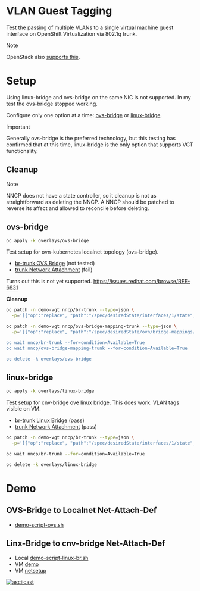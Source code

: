 # VLAN Guest Tagging

Test the passing of multiple VLANs to a single virtual machine guest interface on OpenShift Virtualization via 802.1q trunk.

> [!NOTE]
> OpenStack also [supports this](https://docs.redhat.com/en/documentation/red_hat_openstack_services_on_openshift/18.0/html/managing_networking_resources/vlan-aware-instances_rhoso-mngnet#vlan-aware-instances_rhoso-mngnet).

# Setup

Using linux-bridge and ovs-bridge on the same NIC is not supported. In my test the ovs-bridge stopped working.

Configure only one option at a time: [ovs-bridge](overlays/ovs-bridge) or [linux-bridge](overlays/linux-bridge).

> [!IMPORTANT]
> Generally ovs-bridge is the preferred technology, but this testing has confirmed that at this time, linux-bridge is the only option that supports VGT functionality.

## Cleanup

> [!NOTE]
> NNCP does not have a state controller, so it cleanup is not as straightforward as deleting the NNCP. A NNCP should be patched to reverse its affect and allowed to reconcile before deleting.


## ovs-bridge

```bash
oc apply -k overlays/ovs-bridge
```

Test setup for ovn-kubernetes localnet topology (ovs-bridge).

* [br-trunk OVS Bridge](components/br-trunk/ovs-bridge/) (not tested)
* [trunk Network Attachment](components/trunk/ovs-bridge/) (fail)

Turns out this is not yet supported. https://issues.redhat.com/browse/RFE-6831

**Cleanup**

```bash
oc patch -n demo-vgt nncp/br-trunk --type=json \
  -p='[{"op":"replace", "path":"/spec/desiredState/interfaces/1/state", "value": "absent"}]'

oc patch -n demo-vgt nncp/ovs-bridge-mapping-trunk --type=json \
  -p='[{"op":"replace", "path":"/spec/desiredState/ovn/bridge-mappings/0/state", "value": "absent"}

oc wait nncp/br-trunk --for=condition=Available=True
oc wait nncp/ovs-bridge-mapping-trunk --for=condition=Available=True

oc delete -k overlays/ovs-bridge
```

## linux-bridge

```bash
oc apply -k overlays/linux-bridge
```

Test setup for cnv-bridge ove linux bridge.
This does work. VLAN tags visible on VM.

* [br-trunk Linux Bridge](components/br-trunk/linux-bridge/) (pass)
* [trunk Network Attachment](components/trunk/linux-bridge/) (pass)

```bash
oc patch -n demo-vgt nncp/br-trunk --type=json \
  -p='[{"op":"replace", "path":"/spec/desiredState/interfaces/1/state", "value": "absent"}]'

oc wait nncp/br-trunk --for=condition=Available=True

oc delete -k overlays/linux-bridge
```


# Demo

## OVS-Bridge to Localnet Net-Attach-Def

<!-- * [![asciicast](https://asciinema.org/a/693745.svg)](https://asciinema.org/a/693745) -->
* [demo-script-ovs.sh](demo-script-ovs.sh)

## Linx-Bridge to cnv-bridge Net-Attach-Def

* Local [demo-script-linux-br.sh](demo-script-linux-br.sh)
* VM [demo](base/scripts/demo)
* VM [netsetup](base/scripts/netsetup)

[![asciicast](https://asciinema.org/a/695824.svg)](https://asciinema.org/a/695824)
